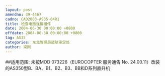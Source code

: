 ```yaml
---
layout: post
amendno: 39-4467
cadno: CAD2003-AS35-04R1
title: 检查电瓶连接组件
date: 2004-06-30 00:00:00 +0800
effdate: 2004-06-30 00:00:00 +0800
tag: AS35
categories: 东北管理局适航审定处
author: 梁刚
---
```


##适用范围:
未按MOD 073226（EUROCOPTER 服务通告 No. 24.00.11）改装的AS350型B、BA、B1、B2、B3、BB和D系列直升机

